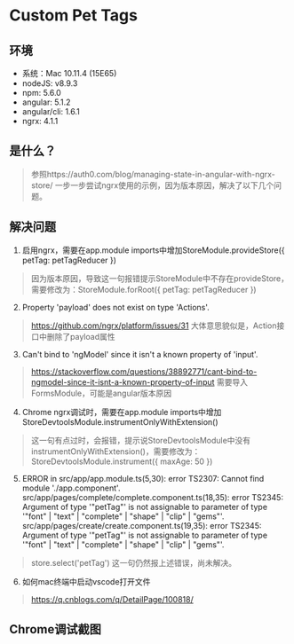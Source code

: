 # Custom Pet Tags

## 环境
* 系统：Mac 10.11.4 (15E65)
* nodeJS: v8.9.3
* npm: 5.6.0
* angular: 5.1.2
* angular/cli: 1.6.1 
* ngrx: 4.1.1 

## 是什么？
> 参照https://auth0.com/blog/managing-state-in-angular-with-ngrx-store/ 一步一步尝试ngrx使用的示例，因为版本原因，解决了以下几个问题。

## 解决问题
1. 启用ngrx，需要在app.module imports中增加StoreModule.provideStore({ petTag: petTagReducer })
> 因为版本原因，导致这一句报错提示StoreModule中不存在provideStore，需要修改为：StoreModule.forRoot({ petTag: petTagReducer })

2. Property 'payload' does not exist on type 'Actions'.
> https://github.com/ngrx/platform/issues/31
> 大体意思貌似是，Action接口中删除了payload属性

3. Can't bind to 'ngModel' since it isn't a known property of 'input'.
> https://stackoverflow.com/questions/38892771/cant-bind-to-ngmodel-since-it-isnt-a-known-property-of-input
> 需要导入FormsModule，可能是angular版本原因


4. Chrome ngrx调试时，需要在app.module imports中增加StoreDevtoolsModule.instrumentOnlyWithExtension()
> 这一句有点过时，会报错，提示说StoreDevtoolsModule中没有instrumentOnlyWithExtension()，需要修改为：StoreDevtoolsModule.instrument({ maxAge: 50 })

5. ERROR in src/app/app.module.ts(5,30): error TS2307: Cannot find module './app.component'.
src/app/pages/complete/complete.component.ts(18,35): error TS2345: Argument of type '"petTag"' is not assignable to parameter of type '"font" | "text" | "complete" | "shape" | "clip" | "gems"'.
src/app/pages/create/create.component.ts(19,35): error TS2345: Argument of type '"petTag"' is not assignable to parameter of type '"font" | "text" | "complete" | "shape" | "clip" | "gems"'.
> store.select('petTag') 这一句仍然报上述错误，尚未解决。

6. 如何mac终端中启动vscode打开文件
> https://q.cnblogs.com/q/DetailPage/100818/

## Chrome调试截图
